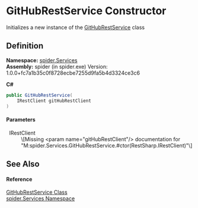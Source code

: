 # GitHubRestService Constructor


Initializes a new instance of the <a href="d6b6c4d4-91ca-d8b5-d559-88dcc091dae9">GitHubRestService</a> class



## Definition
**Namespace:** <a href="c6df77e0-28de-d4ed-9b46-1241a40828db">spider.Services</a>  
**Assembly:** spider (in spider.exe) Version: 1.0.0+fc7a1b35c0f8728ecbe7255d9fa5b4d3324ce3c6

**C#**
``` C#
public GitHubRestService(
	IRestClient gitHubRestClient
)
```



#### Parameters
<dl><dt>  IRestClient</dt><dd>\[Missing &lt;param name="gitHubRestClient"/&gt; documentation for "M:spider.Services.GitHubRestService.#ctor(RestSharp.IRestClient)"\]</dd></dl>

## See Also


#### Reference
<a href="d6b6c4d4-91ca-d8b5-d559-88dcc091dae9">GitHubRestService Class</a>  
<a href="c6df77e0-28de-d4ed-9b46-1241a40828db">spider.Services Namespace</a>  
